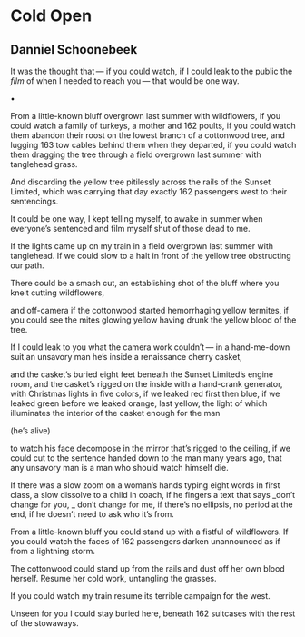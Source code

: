 # Cold Open
## Danniel Schoonebeek
It was the thought that —
if you could watch, if I could leak to the public the _film_ of when I needed
to reach you —
that would be one way.


•



From a little-known bluff overgrown last summer with wildflowers,
if you could watch a family of turkeys,
a mother and 162 poults,
if you could watch them abandon their roost on the lowest branch of a
cottonwood tree,
and lugging 163 tow cables behind them when they departed,
if you could watch them dragging the tree through a field overgrown last
summer with
tanglehead grass.

And discarding the yellow tree pitilessly across the rails of the Sunset
Limited,
which was carrying that day exactly 162 passengers west to their sentencings.

It could be one way, I kept telling myself, to awake in summer when everyone’s
sentenced
and film myself shut of those dead to me.

If the lights came up on my train in a field overgrown last summer with
tanglehead.
If we could slow to a halt in front of the yellow tree obstructing our path.

There could be a smash cut,
an establishing shot of the bluff where you knelt cutting wildflowers,

and off-camera if the cottonwood started hemorrhaging yellow termites,
if you could see the mites glowing yellow having drunk the yellow blood of the
tree.

If I could leak to you what the camera work couldn’t —
in a hand-me-down suit
an unsavory man
he’s inside a renaissance cherry casket,

and the casket’s buried eight feet beneath the Sunset Limited’s engine room,
and the casket’s rigged on the inside with a hand-crank generator,
with Christmas lights in five colors,
if we leaked red first then blue,
if we leaked green before we leaked orange,
last yellow,
the light of which illuminates the interior of the casket enough for the man

(he’s alive)

to watch his face decompose in the mirror that’s rigged to the ceiling,
if we could cut to the sentence handed down to the man many years ago,
that any unsavory man is a man who should watch himself die.

If there was a slow zoom on a woman’s hands typing eight words in first class,
a slow dissolve to a child in coach,
if he fingers a text that says _don’t change for you,
_
don’t change for me, if there’s no ellipsis, no period at the end,
if he doesn’t need to ask who it’s from.

From a little-known bluff you could stand up with a fistful of wildflowers.
If you could watch the faces of 162 passengers darken unannounced
as if from a lightning storm.

The cottonwood could stand up from the rails and dust off her own blood
herself.
Resume her cold work, untangling the grasses.

If you could watch my train resume its terrible campaign for the west.

Unseen for you I could stay buried here,
beneath 162 suitcases with the rest of the stowaways.
